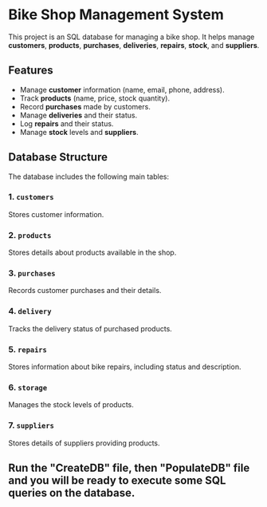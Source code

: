 # Bike Shop Management System

This project is an SQL database for managing a bike shop. It helps manage **customers**, **products**, **purchases**, **deliveries**, **repairs**, **stock**, and **suppliers**.

## Features

- Manage **customer** information (name, email, phone, address).
- Track **products** (name, price, stock quantity).
- Record **purchases** made by customers.
- Manage **deliveries** and their status.
- Log **repairs** and their status.
- Manage **stock** levels and **suppliers**.

## Database Structure

The database includes the following main tables:

### 1. `customers`
Stores customer information.

### 2. `products`
Stores details about products available in the shop.

### 3. `purchases`
Records customer purchases and their details.

### 4. `delivery`
Tracks the delivery status of purchased products.

### 5. `repairs`
Stores information about bike repairs, including status and description.

### 6. `storage`
Manages the stock levels of products.

### 7. `suppliers`
Stores details of suppliers providing products.

## Run the "CreateDB" file, then "PopulateDB" file and you will be ready to execute some SQL queries on the database.
